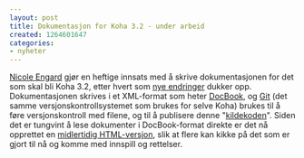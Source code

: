 ```yaml
---
layout: post
title: Dokumentasjon for Koha 3.2 - under arbeid
created: 1264601647
categories:
- nyheter
---
```

<p><a href="http://www.web2learning.net/">Nicole Engard</a> gjør en heftige innsats med å skrive dokumentasjonen for det som skal bli Koha 3.2, etter hvert som <a href="http://git.koha.org/cgi-bin/gitweb.cgi?p=Koha;a=summary">nye endringer</a> dukker opp. Dokumentasjonen skrives i et XML-format som heter <a href="http://www.docbook.org/">DocBook</a>, og <a href="http://git-scm.com/">Git</a> (det samme versjonskontrollsystemet som brukes for selve Koha) brukes til å føre versjonskontroll med filene, og til å publisere denne "<a href="http://git.biblibre.com/cgi-bin/gitweb.cgi?p=kohadocs;a=summary">kildekoden</a>". Siden det er tungvint å lese dokumenter i DocBook-format direkte er det nå opprettet en <a href="http://stats.workbuffer.org/manual_en/">midlertidig HTML-versjon</a>, slik at flere kan kikke på det som er gjort til nå og komme med innspill og rettelser.</p>
